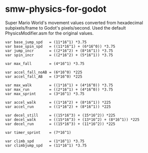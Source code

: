 # smw-physics-for-godot
Super Mario World's movement values converted from hexadecimal subpixels/frame to Godot's pixels/second.
Used the default PhysicsModifier.asm for the original values.

```
var base_jump_spd	= (11*16^1) *3.75
var base_spin_spd	= ((11*16^1) + (6*16^0)) *3.75
var jump_incr		= ((2*16^2) + (8*16^1)) *3.75
var spin_incr		= ((2*16^2) + (5*16^1)) *3.75

var max_fall		= (4*16^1) *3.75

var accel_fall_noAB	= (6*16^0) *225
var accel_fall_AB	= (3*16^0) *225

var max_walk		= ((1*16^1) + (4*16^0)) *3.75
var max_run		    = ((2*16^1) + (4*16^0)) *3.75
var max_sprint		= (3*16^1) *3.75

var accel_walk		= ((1*16^2) + (8*16^1)) *225
var accel_run		= ((1*16^2) + (8*16^1)) *225

var decel_still		= ((15*16^3) + (15*16^2)) *225
var decel_walk		= ((15*16^3) + (13*16^2) + (8*16^1)) *225
var decel_run		= ((15*16^3) + (11*16^2)) *225

var timer_sprint	= (7*16^1)

var climb_spd		= (1*16^1) *3.75
var climbjump_spd	= (11*16^1) *3.75
```
